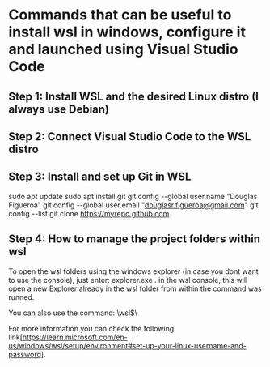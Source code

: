 # Commands that can be useful to install wsl in windows, configure it and launched using Visual Studio Code

## Step 1: Install WSL and the desired Linux distro (I always use Debian)


## Step 2: Connect Visual Studio Code to the WSL distro


## Step 3: Install and set up Git in WSL
sudo apt update
sudo apt install git
git config --global user.name "Douglas Figueroa"
git config --global user.email "douglasr.figueroa@gmail.com"
git config --list
git clone https://myrepo.github.com

## Step 4: How to manage the project folders within wsl
To open the wsl folders using the windows explorer (in case you dont want to use the console), just enter: explorer.exe . in the wsl console, this will open a new Explorer already in the wsl folder from within the command was runned. 

You can also use the command: \\wsl$\

For more information you can check the following link[https://learn.microsoft.com/en-us/windows/wsl/setup/environment#set-up-your-linux-username-and-password].

